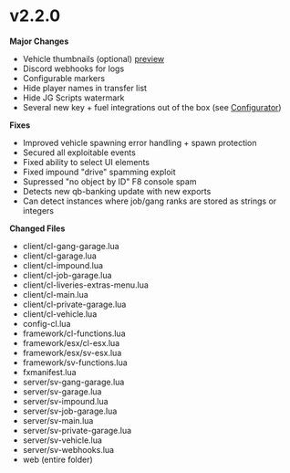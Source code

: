 # v2.2.0

**Major Changes**

* Vehicle thumbnails (optional) [preview](https://docs.jgscripts.com/advanced-garages/vehicle-images)
* Discord webhooks for logs
* Configurable markers
* Hide player names in transfer list
* Hide JG Scripts watermark
* Several new key + fuel integrations out of the box (see [Configurator](https://configurator.jgscripts.com/advanced-garages))

**Fixes**

* Improved vehicle spawning error handling + spawn protection
* Secured all exploitable events
* Fixed ability to select UI elements
* Fixed impound "drive" spamming exploit
* Supressed "no object by ID" F8 console spam
* Detects new qb-banking update with new exports
* Can detect instances where job/gang ranks are stored as strings or integers

**Changed Files**

* client/cl-gang-garage.lua
* client/cl-garage.lua
* client/cl-impound.lua
* client/cl-job-garage.lua
* client/cl-liveries-extras-menu.lua
* client/cl-main.lua
* client/cl-private-garage.lua
* client/cl-vehicle.lua
* config-cl.lua
* framework/cl-functions.lua
* framework/esx/cl-esx.lua
* framework/esx/sv-esx.lua
* framework/sv-functions.lua
* fxmanifest.lua
* server/sv-gang-garage.lua
* server/sv-garage.lua
* server/sv-impound.lua
* server/sv-job-garage.lua
* server/sv-main.lua
* server/sv-private-garage.lua
* server/sv-vehicle.lua
* server/sv-webhooks.lua
* web (entire folder)
